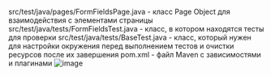 src/test/java/pages/FormFieldsPage.java - класс Page Object для взаимодействия с элементами страницы
src/test/java/tests/FormFieldsTest.java - класс, в котором находятся тесты для проверки
src/test/java/tests/BaseTest.java - класс, который нужен для настройки окружения перед выполнением тестов и очистки ресурсов после их завершения
pom.xml - файл Maven с зависимостями и плагинами
![image](https://github.com/user-attachments/assets/010c58a5-5dc3-44c5-bfeb-59f17769e3a1)



